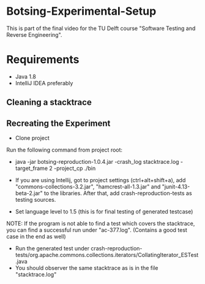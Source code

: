 # Botsing-Experimental-Setup
This is part of the final video for the TU Delft course "Software Testing and Reverse Engineering".

# Requirements 
* Java 1.8
* IntelliJ IDEA preferably

## Cleaning a stacktrace


## Recreating the Experiment
* Clone project
  
Run the following command from project root: 
* java -jar botsing-reproduction-1.0.4.jar -crash_log stacktrace.log -target_frame 2 -project_cp ./bin
  
* If you are using Intellij, got to project settings (ctrl+alt+shift+a), add "commons-collections-3.2.jar", "hamcrest-all-1.3.jar" and "junit-4.13-beta-2.jar" to the libraries. After that, add crash-reproduction-tests as testing sources.
* Set language level to 1.5 (this is for final testing of generated testcase) 

NOTE: If the program is not able to find a test which covers the stacktrace, you can find a successful run under "ac-377.log". (Contains a good test case in the end as well)

* Run the generated test under crash-reproduction-tests/org.apache.commons.collections.iterators/CollatingIterator_ESTest.java
* You should observer the same stacktrace as is in the file "stacktrace.log"
  
